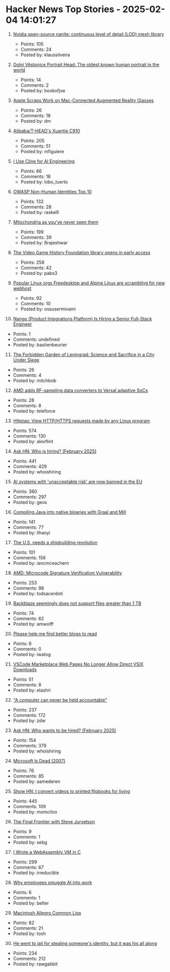# Hacker News Top Stories - 2025-02-04 14:01:27

1. [Nvidia open-source nanite: continuous level of detail (LOD) mesh library](https://github.com/nvpro-samples/nv_cluster_lod_builder)
   - Points: 105
   - Comments: 24
   - Posted by: klaussilveira

2. [Dolní Vĕstonice Portrait Head: The oldest known human portrait in the world](https://www.livescience.com/archaeology/dolni-vestonice-portrait-head-the-oldest-known-human-portrait-in-the-world)
   - Points: 14
   - Comments: 2
   - Posted by: bookofjoe

3. [Apple Scraps Work on Mac-Connected Augmented Reality Glasses](https://www.bloomberg.com/news/articles/2025-01-31/apple-scraps-work-on-mac-connected-augmented-reality-glasses)
   - Points: 26
   - Comments: 18
   - Posted by: dm

4. [Alibaba/T-HEAD's Xuantie C910](https://chipsandcheese.com/p/alibabat-heads-xuantie-c910)
   - Points: 205
   - Comments: 51
   - Posted by: mfiguiere

5. [I Use Cline for AI Engineering](https://addyo.substack.com/p/why-i-use-cline-for-ai-engineering)
   - Points: 66
   - Comments: 18
   - Posted by: lobo_tuerto

6. [OWASP Non-Human Identities Top 10](https://owasp.org/www-project-non-human-identities-top-10/2025/)
   - Points: 132
   - Comments: 28
   - Posted by: raskelll

7. [Mitochondria as you've never seen them](https://www.nature.com/immersive/d41586-025-00269-y/)
   - Points: 199
   - Comments: 39
   - Posted by: Brajeshwar

8. [The Video Game History Foundation library opens in early access](https://gamehistory.org/vghf-library-launch/)
   - Points: 258
   - Comments: 42
   - Posted by: pabs3

9. [Popular Linux orgs Freedesktop and Alpine Linux are scrambling for new webhost](https://arstechnica.com/gadgets/2025/02/popular-linux-orgs-freedesktop-and-alpine-linux-are-scrambling-for-new-web-hosting/)
   - Points: 92
   - Comments: 10
   - Posted by: ossusermivami

10. [Nango (Product Integrations Platform) Is Hiring a Senior Full-Stack Engineer](https://www.nango.dev/jobs)
   - Points: 1
   - Comments: undefined
   - Posted by: bastienbeurier

11. [The Forbidden Garden of Leningrad: Science and Sacrifice in a City Under Siege](https://www.lrb.co.uk/the-paper/v47/n02/jessie-childs/resident-bean-expert)
   - Points: 26
   - Comments: 4
   - Posted by: mitchbob

12. [AMD adds RF-sampling data converters to Versal adaptive SoCs](https://www.electronicsweekly.com/news/business/amd-adds-rf-sampling-data-converters-to-versal-adaptive-socs-2024-12/)
   - Points: 28
   - Comments: 8
   - Posted by: teleforce

13. [Httptap: View HTTP/HTTPS requests made by any Linux program](https://github.com/monasticacademy/httptap)
   - Points: 574
   - Comments: 130
   - Posted by: alexflint

14. [Ask HN: Who is hiring? (February 2025)](undefined)
   - Points: 441
   - Comments: 429
   - Posted by: whoishiring

15. [AI systems with 'unacceptable risk' are now banned in the EU](https://techcrunch.com/2025/02/02/ai-systems-with-unacceptable-risk-are-now-banned-in-the-eu/)
   - Points: 360
   - Comments: 297
   - Posted by: geox

16. [Compiling Java into native binaries with Graal and Mill](https://mill-build.org/blog/7-graal-native-executables.html)
   - Points: 141
   - Comments: 77
   - Posted by: lihaoyi

17. [The U.S. needs a shipbuilding revolution](https://www.usni.org/magazines/proceedings/2025/february/nation-needs-shipbuilding-revolution)
   - Points: 101
   - Comments: 156
   - Posted by: iancmceachern

18. [AMD: Microcode Signature Verification Vulnerability](https://github.com/google/security-research/security/advisories/GHSA-4xq7-4mgh-gp6w)
   - Points: 253
   - Comments: 98
   - Posted by: todsacerdoti

19. [Backblaze seemingly does not support files greater than 1 TB](https://wadetregaskis.com/backblaze-seemingly-does-not-support-files-greater-than-1-tb/)
   - Points: 74
   - Comments: 62
   - Posted by: amwolff

20. [Please help me find better blogs to read](undefined)
   - Points: 6
   - Comments: 0
   - Posted by: iwatog

21. [VSCode Marketplace Web Pages No Longer Allow Direct VSIX Downloads](https://github.com/microsoft/vsmarketplace/issues/1135)
   - Points: 51
   - Comments: 8
   - Posted by: elashri

22. ["A computer can never be held accountable"](https://simonwillison.net/2025/Feb/3/a-computer-can-never-be-held-accountable/)
   - Points: 237
   - Comments: 172
   - Posted by: zdw

23. [Ask HN: Who wants to be hired? (February 2025)](undefined)
   - Points: 154
   - Comments: 379
   - Posted by: whoishiring

24. [Microsoft Is Dead (2007)](https://www.paulgraham.com/microsoft.html)
   - Points: 76
   - Comments: 85
   - Posted by: aamederen

25. [Show HN: I convert videos to printed flipbooks for living](https://www.videotoflip.com/)
   - Points: 445
   - Comments: 109
   - Posted by: momciloo

26. [The Final Frontier with Steve Jurvetson](https://cloudvalley.substack.com/p/the-final-frontier-with-steve-jurvetson)
   - Points: 9
   - Comments: 1
   - Posted by: sebg

27. [I Wrote a WebAssembly VM in C](https://irreducible.io/blog/my-wasm-interpreter/)
   - Points: 299
   - Comments: 67
   - Posted by: irreducible

28. [Why employees smuggle AI into work](https://www.bbc.com/news/articles/cn7rx05xg2go)
   - Points: 6
   - Comments: 1
   - Posted by: belter

29. [Macintosh Allegro Common Lisp](https://www.macintoshrepository.org/1799-macintosh-allegro-common-lisp)
   - Points: 82
   - Comments: 21
   - Posted by: tosh

30. [He went to jail for stealing someone's identity, but it was his all along](https://www.nytimes.com/2025/02/03/us/iowa-identity-theft-sentencing.html)
   - Points: 234
   - Comments: 212
   - Posted by: rawgabbit

